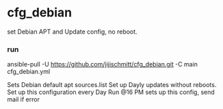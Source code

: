 # cfg_debian
set Debian APT and Update config, no reboot. 

### run 
ansible-pull -U https://github.com/jijischmitt/cfg_debian.git -C main cfg_debian.yml

Sets Debian default apt sources.list 
Set up Dayly updates without reboots. 
Set up this configuration every Day
Run @16 PM sets up this config, send mail if error 
